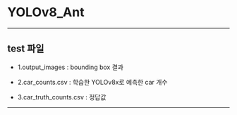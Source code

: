 # YOLOv8_Ant
---
## test 파일 
- 1.output_images : bounding box 결과

- 2.car_counts.csv : 학습한 YOLOv8x로 예측한 car 개수

- 3.car_truth_counts.csv : 정답값 
---
